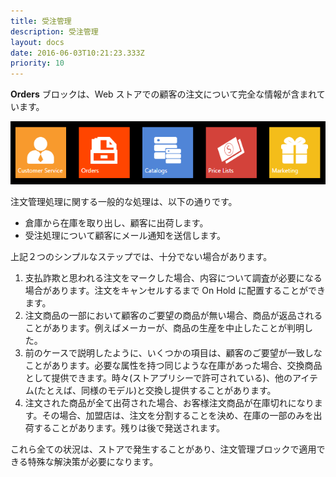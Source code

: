 ```yaml
---
title: 受注管理
description: 受注管理
layout: docs
date: 2016-06-03T10:21:23.333Z
priority: 10
---
```

**Orders** ブロックは、Web ストアでの顧客の注文について完全な情報が含まれています。

![](../../../assets/images/docs/orders-block-1.PNG)

注文管理処理に関する一般的な処理は、以下の通りです。

* 倉庫から在庫を取り出し、顧客に出荷します。
* 受注処理について顧客にメール通知を送信します。

上記２つのシンプルなステップでは、十分でない場合があります。

1. 支払詐欺と思われる注文をマークした場合、内容について調査が必要になる場合があります。注文をキャンセルするまで On Hold に配置することができます。
2. 注文商品の一部において顧客のご要望の商品が無い場合、商品が返品されることがあります。例えばメーカーが、商品の生産を中止したことが判明した。
3. 前のケースで説明したように、いくつかの項目は、顧客のご要望が一致しなことがあります。必要な属性を持つ同じような在庫があった場合、交換商品として提供できます。時々(ストアプリシーで許可されている)、他のアイテム(たとえば、同様のモデル)と交換し提供することがあります。
4. 注文された商品が全て出荷された場合、お客様注文商品が在庫切れになります。その場合、加盟店は、注文を分割することを決め、在庫の一部のみを出荷することがあります。残りは後で発送されます。

これら全ての状況は、ストアで発生することがあり、注文管理ブロックで適用できる特殊な解決策が必要になります。